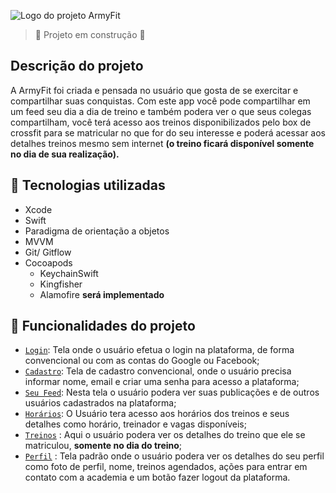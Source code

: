 ![Logo do projeto ArmyFit](https://i.imgur.com/Bu815yq.png?1)

> :construction: Projeto em construção :construction:
## Descrição do projeto

A ArmyFit foi criada e pensada no usuário que gosta de se exercitar e compartilhar suas conquistas. Com este app você pode compartilhar em um feed seu dia a dia de treino e também podera ver o que seus colegas compartilham, você terá acesso aos treinos disponibilizados pelo box de crossfit para se matricular no que for do seu interesse e poderá acessar aos detalhes treinos mesmo sem internet **(o treino ficará disponível somente no dia de sua realização).**

## :iphone: Tecnologias utilizadas

- Xcode
- Swift
- Paradigma de orientação a objetos
- MVVM
- Git/ Gitflow
- Cocoapods
    - KeychainSwift
    - Kingfisher
    - Alamofire **será implementado**
## :hammer: Funcionalidades do projeto

- [`Login`](#tela-de-login): Tela onde o usuário efetua o login na plataforma, de forma convencional ou com as contas do Google ou Facebook;
- [`Cadastro`](#tela-de-cadastro): Tela de cadastro convencional, onde o usuário precisa informar nome, email e criar uma senha para acesso a plataforma;
- [`Seu Feed`](#tela-de-feed): Nesta tela o usuário podera ver suas publicações e de outros usuários cadastrados na plataforma;
- [`Horários`](#tela-de-horarios): O Usuário tera acesso aos horários dos treinos e seus detalhes como horário, treinador e vagas disponíveis;
- [`Treinos`](#tela-de-treinos) : Aqui o usuário podera ver os detalhes do treino que ele se matriculou, **somente no dia do treino**;
- [`Perfil`](#tela-de-perfil) : Tela padrão onde o usuário podera ver os detalhes do seu perfil como foto de perfil, nome, treinos agendados, ações para entrar em contato com a academia e um botão fazer logout da plataforma.
